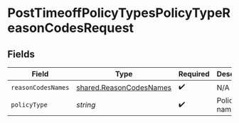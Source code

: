# PostTimeoffPolicyTypesPolicyTypeReasonCodesRequest


## Fields

| Field                                                                     | Type                                                                      | Required                                                                  | Description                                                               |
| ------------------------------------------------------------------------- | ------------------------------------------------------------------------- | ------------------------------------------------------------------------- | ------------------------------------------------------------------------- |
| `reasonCodesNames`                                                        | [shared.ReasonCodesNames](../../../sdk/models/shared/reasoncodesnames.md) | :heavy_check_mark:                                                        | N/A                                                                       |
| `policyType`                                                              | *string*                                                                  | :heavy_check_mark:                                                        | Policy Type name                                                          |